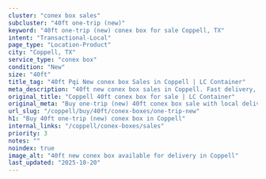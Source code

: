 ```yaml
---
cluster: "conex box sales"
subcluster: "40ft one-trip (new)"
keyword: "40ft one-trip (new) conex box for sale Coppell, TX"
intent: "Transactional-Local"
page_type: "Location-Product"
city: "Coppell, TX"
service_type: "conex box"
condition: "New"
size: "40ft"
title_tag: "40ft Pqi New conex box Sales in Coppell | LC Container"
meta_description: "40ft new conex box sales in Coppell. Fast delivery, competitive pricing. Serving conex boxes area. Quote ID: DWX. Call (214) 524-4168 for your free quote today."
original_title: "Coppell 40ft conex box for sale | LC Container"
original_meta: "Buy one-trip (new) 40ft conex box sale with local delivery in Coppell, TX. LC Container — local Since 2003. Request a fast quote today."
url_slug: "/coppell/buy/40ft/conex-boxes/one-trip-new"
h1: "Buy 40ft one-trip (new) conex box in Coppell"
internal_links: "/coppell/conex-boxes/sales"
priority: 3
notes: ""
noindex: true
image_alt: "40ft new conex box available for delivery in Coppell"
last_updated: "2025-10-20"
---
```


<!-- TODO: Add unique city/inventory copy, images, and internal links here. -->

